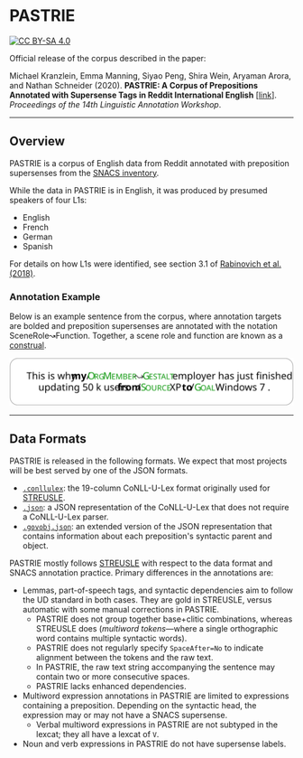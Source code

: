 # PASTRIE
[![CC BY-SA 4.0][cc-by-sa-shield]][cc-by-sa]

Official release of the corpus described in the paper:

Michael Kranzlein, Emma Manning, Siyao Peng, Shira Wein, Aryaman Arora, and Nathan Schneider (2020).
**PASTRIE: A Corpus of Prepositions Annotated with Supersense Tags in Reddit International English** [[link](https://www.aclweb.org/anthology/2020.law-1.10/)].
_Proceedings of the 14th Linguistic Annotation Workshop_.

---

## Overview
PASTRIE is a corpus of English data from Reddit annotated with preposition supersenses from the [SNACS inventory](https://arxiv.org/abs/1704.02134).

While the data in PASTRIE is in English, it was produced by presumed speakers of four L1s:
- English
- French
- German
- Spanish

For details on how L1s were identified, see section 3.1 of [Rabinovich et al. (2018)](https://www.aclweb.org/anthology/Q18-1024.pdf).

### Annotation Example
Below is an example sentence from the corpus, where annotation targets are bolded and preposition supersenses are annotated with the notation SceneRole↝Function. Together, a scene role and function are known as a [construal](https://www.aclweb.org/anthology/S17-1022.pdf).

![](annotation_example.svg)

---

## Data Formats
PASTRIE is released in the following formats. We expect that most projects will be best served by one of the JSON formats.

- [`.conllulex`](https://github.com/nert-nlp/streusle/blob/master/CONLLULEX.md): the 19-column CoNLL-U-Lex format originally used for [STREUSLE](https://github.com/nert-nlp/streusle).
- [`.json`](https://github.com/nert-nlp/streusle/blob/master/CONLLULEX.md#remarks): a JSON representation of the CoNLL-U-Lex that does not require a CoNLL-U-Lex parser.
- [`.govobj.json`](https://github.com/nert-nlp/streusle/blob/master/govobj.py): an extended version of the JSON representation that contains information about each preposition's syntactic parent and object.

PASTRIE mostly follows [STREUSLE](https://github.com/nert-nlp/streusle) with respect to the data format and SNACS annotation practice. Primary differences in the annotations are:
- Lemmas, part-of-speech tags, and syntactic dependencies aim to follow the UD standard in both cases. They are gold in STREUSLE, versus automatic with some manual corrections in PASTRIE.
  * PASTRIE does not group together base+clitic combinations, whereas STREUSLE does (_multiword tokens_—where a single orthographic word contains multiple syntactic words).
  * PASTRIE does not regularly specify `SpaceAfter=No` to indicate alignment between the tokens and the raw text.
  * In PASTRIE, the raw text string accompanying the sentence may contain two or more consecutive spaces.
  * PASTRIE lacks enhanced dependencies.
- Multiword expression annotations in PASTRIE are limited to expressions containing a preposition. Depending on the syntactic head, the expression may or may not have a SNACS supersense.
  * Verbal multiword expressions in PASTRIE are not subtyped in the lexcat; they all have a lexcat of `V`.
- Noun and verb expressions in PASTRIE do not have supersense labels.

[cc-by-sa]: http://creativecommons.org/licenses/by-sa/4.0/
[cc-by-sa-shield]: https://img.shields.io/badge/License-CC%20BY--SA%204.0-lightgrey.svg
